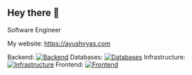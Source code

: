 ## Hey there 👋

Software Engineer

My website: https://ayushvyas.com

Backend: [![Backend](https://skillicons.dev/icons?i=nodejs,expressjs,python,fastapi,go)](https://skillicons.dev)
Databases: [![Databases](https://skillicons.dev/icons?i=postgres,redis,mongodb,mysql)](https://skillicons.dev)
Infrastructure: [![Infrastructure](https://skillicons.dev/icons?i=aws,docker,nginx,githubactions)](https://skillicons.dev)
Frontend: [![Frontend](https://skillicons.dev/icons?i=react,nextjs,angular,js,ts,tailwind,html,css)](https://skillicons.dev) 
